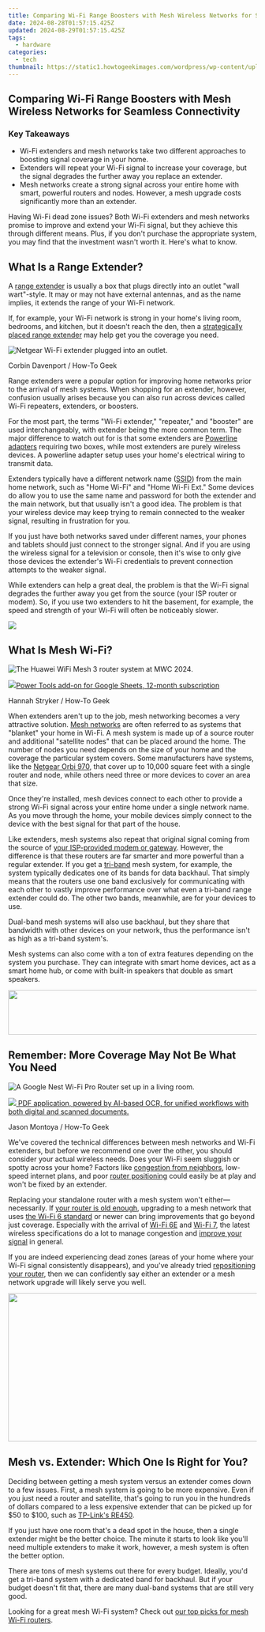 ```yaml
---
title: Comparing Wi-Fi Range Boosters with Mesh Wireless Networks for Seamless Connectivity
date: 2024-08-28T01:57:15.425Z
updated: 2024-08-29T01:57:15.425Z
tags:
  - hardware
categories:
  - tech
thumbnail: https://static1.howtogeekimages.com/wordpress/wp-content/uploads/2024/04/a-wi-fi-extender-on-the-wall-and-three-mesh-routers-above-the-desk.jpg
---
```


## Comparing Wi-Fi Range Boosters with Mesh Wireless Networks for Seamless Connectivity

### Key Takeaways

* Wi-Fi extenders and mesh networks take two different approaches to boosting signal coverage in your home.
* Extenders will repeat your Wi-Fi signal to increase your coverage, but the signal degrades the further away you replace an extender.
* Mesh networks create a strong signal across your entire home with smart, powerful routers and nodes. However, a mesh upgrade costs significantly more than an extender.

 Having Wi-Fi dead zone issues? Both Wi-Fi extenders and mesh networks promise to improve and extend your Wi-Fi signal, but they achieve this through different means. Plus, if you don't purchase the appropriate system, you may find that the investment wasn't worth it. Here's what to know.

##  What Is a Range Extender?

 A [range extender](https://howto.techidaily.com/how-to-resolve-oppo-a1x-5g-screen-not-working-drfone-by-drfone-fix-android-problems-fix-android-problems/) is usually a box that plugs directly into an outlet "wall wart"-style. It may or may not have external antennas, and as the name implies, it extends the range of your Wi-Fi network.

 If, for example, your Wi-Fi network is strong in your home's living room, bedrooms, and kitchen, but it doesn't reach the den, then a [strategically placed range extender](https://instagram-videos.techidaily.com/in-2024-transform-your-photos-to-slideshow/) may help get you the coverage you need.

![Netgear Wi-Fi extender plugged into an outlet.](https://static1.howtogeekimages.com/wordpress/wp-content/uploads/2024/04/52863851717_b8af244d25_o.jpg) 

Corbin Davenport / How-To Geek

 Range extenders were a popular option for improving home networks prior to the arrival of mesh systems. When shopping for an extender, however, confusion usually arises because you can also run across devices called Wi-Fi repeaters, extenders, or boosters.

 For the most part, the terms "Wi-Fi extender," "repeater," and "booster" are used interchangeably, with extender being the more common term. The major difference to watch out for is that some extenders are [Powerline adapters](https://android-transfer.techidaily.com/in-2024-how-to-transfer-contacts-from-motorola-moto-g23-to-phone-drfone-by-drfone-transfer-from-android-transfer-from-android/) requiring two boxes, while most extenders are purely wireless devices. A powerline adapter setup uses your home's electrical wiring to transmit data.

 Extenders typically have a different network name ([SSID](https://android-frp.techidaily.com/how-to-bypass-google-frp-lock-from-poco-c65-devices-by-drfone-android/)) from the main home network, such as "Home Wi-Fi" and "Home Wi-Fi Ext." Some devices do allow you to use the same name and password for both the extender and the main network, but that usually isn't a good idea. The problem is that your wireless device may keep trying to remain connected to the weaker signal, resulting in frustration for you.

 If you just have both networks saved under different names, your phones and tablets should just connect to the stronger signal. And if you are using the wireless signal for a television or console, then it's wise to only give those devices the extender's Wi-Fi credentials to prevent connection attempts to the weaker signal.

 While extenders can help a great deal, the problem is that the Wi-Fi signal degrades the further away you get from the source (your ISP router or modem). So, if you use two extenders to hit the basement, for example, the speed and strength of your Wi-Fi will often be noticeably slower.

<!-- affiliate ads begin -->
<a href="https://secure.2checkout.com/order/checkout.php?PRODS=3727260&QTY=1&AFFILIATE=108875&CART=1"><img src="http://www.aiseesoft.com/avangate/30p/banner.jpg" border="0"></a>
<!-- affiliate ads end -->
##  What Is Mesh Wi-Fi?

![The Huawei WiFi Mesh 3 router system at MWC 2024.](https://static1.howtogeekimages.com/wordpress/wp-content/uploads/2024/04/53575399636_dd42c21423_o.jpg) 

<!-- affiliate ads begin -->
<a href="https://secure.2checkout.com/order/checkout.php?PRODS=4721564&QTY=1&AFFILIATE=108875&CART=1"><img src="https://secure.avangate.com/images/merchant/c14a8df1e1b4d5297e9cb30cb34d5a00/products/copy_power-tools-48.png" border="0">Power Tools add-on for Google Sheets, 12-month subscription</a>
<!-- affiliate ads end -->
Hannah Stryker / How-To Geek

 When extenders aren't up to the job, mesh networking becomes a very attractive solution. [Mesh networks](https://extra-lessons.techidaily.com/manipulating-media-with-mastery-tools/) are often referred to as systems that "blanket" your home in Wi-Fi. A mesh system is made up of a source router and additional "satellite nodes" that can be placed around the home. The number of nodes you need depends on the size of your home and the coverage the particular system covers. Some manufacturers have systems, like the [Netgear Orbi 970](https://win-able.techidaily.com/fixing-frame-rate-issues-in-dying-light-2-how-to-improve-pc-gaming-performance/), that cover up to 10,000 square feet with a single router and node, while others need three or more devices to cover an area that size.

 Once they're installed, mesh devices connect to each other to provide a strong Wi-Fi signal across your entire home under a single network name. As you move through the home, your mobile devices simply connect to the device with the best signal for that part of the house.

 Like extenders, mesh systems also repeat that original signal coming from the source of [your ISP-provided modem or gateway](https://youtube-clips.techidaily.com/cutting-edge-identifying-the-best-10-free-online-art-schools-on-youtube/). However, the difference is that these routers are far smarter and more powerful than a regular extender. If you get a [tri-band](https://blog-min.techidaily.com/how-to-recover-old-music-from-your-motorola-by-fonelab-android-recover-music/) mesh system, for example, the system typically dedicates one of its bands for data backhaul. That simply means that the routers use one band exclusively for communicating with each other to vastly improve performance over what even a tri-band range extender could do. The other two bands, meanwhile, are for your devices to use.

 Dual-band mesh systems will also use backhaul, but they share that bandwidth with other devices on your network, thus the performance isn't as high as a tri-band system's.

 Mesh systems can also come with a ton of extra features depending on the system you purchase. They can integrate with smart home devices, act as a smart home hub, or come with built-in speakers that double as smart speakers.

<!-- affiliate ads begin -->
<a href="https://newchic.sjv.io/c/5597632/1659704/14420" target="_top" id="1659704"><img src="//a.impactradius-go.com/display-ad/14420-1659704" border="0" alt="" width="728" height="90"/></a><img height="0" width="0" src="https://imp.pxf.io/i/5597632/1659704/14420" style="position:absolute;visibility:hidden;" border="0" />
<!-- affiliate ads end -->
##  Remember: More Coverage May Not Be What You Need

![A Google Nest Wi-Fi Pro Router set up in a living room.](https://static1.howtogeekimages.com/wordpress/wp-content/uploads/2024/04/52832710143_8c91abac05_o.jpg) 

<!-- affiliate ads begin -->
<a href="https://checkout.abbyy.com/order/checkout.php?PRODS=39254549&QTY=1&AFFILIATE=108875&CART=1"> <img src="https://secure.avangate.com/images/merchant/0e5fb5c76fca16adbee503c9aff393cd/products/8_FR-Badges-NEW-FR-Standard-16-WIN-200.png" border="0"> PDF application, powered by AI-based OCR, for unified workflows with both digital and scanned documents. </a>
<!-- affiliate ads end -->
Jason Montoya / How-To Geek

 We've covered the technical differences between mesh networks and Wi-Fi extenders, but before we recommend one over the other, you should consider your actual wireless needs. Does your Wi-Fi seem sluggish or spotty across your home? Factors like [congestion from neighbors](https://fake-location.techidaily.com/the-best-8-vpn-hardware-devices-reviewed-on-motorola-moto-g24-drfone-by-drfone-virtual-android/), low-speed internet plans, and poor [router positioning](https://android-pokemon-go.techidaily.com/in-2024-ways-to-trade-pokemon-go-from-far-away-on-nokia-130-music-drfone-by-drfone-virtual-android/) could easily be at play and won't be fixed by an extender.

 Replacing your standalone router with a mesh system won't either—necessarily. If [your router is old enough](https://facebook-video-recording.techidaily.com/new-2023-play-facebook-videos-on-tv-for-2024/), upgrading to a mesh network that uses [the Wi-Fi 6 standard](https://buynow-info.techidaily.com/getting-the-most-out-of-your-new-echo-dot-3rd-gen-a-comprehensive-breakdown-for-seamless-alexa-integration/) or newer can bring improvements that go beyond just coverage. Especially with the arrival of [Wi-Fi 6E](https://youtube-sure.techidaily.com/024-approved-the-top-20-gags-and-laughter-on-youtube-for-downtime-delight/) and [Wi-Fi 7](https://win-solutions.techidaily.com/fix-starfields-unwanted-behavior-no-more-pc-freezing-or-crashing-moments/), the latest wireless specifications do a lot to manage congestion and [improve your signal](https://facebook-video-content.techidaily.com/updated-the-dawn-of-a-new-era-key-fb-ad-trends-arriving-for-2024/) in general.

 If you are indeed experiencing dead zones (areas of your home where your Wi-Fi signal consistently disappears), and you've already tried [repositioning your router](https://screen-recording.techidaily.com/new-2024-approved-enhancing-iphone-7-screen-record-capabilities/), then we can confidently say either an extender or a mesh network upgrade will likely serve you well.

<!-- affiliate ads begin -->
<a href="https://25home.pxf.io/c/5597632/2090698/16836" target="_top" id="2090698"><img src="//a.impactradius-go.com/display-ad/16836-2090698" border="0" alt="" width="720" height="300"/></a>
<!-- affiliate ads end -->
##  Mesh vs. Extender: Which One Is Right for You?

 Deciding between getting a mesh system versus an extender comes down to a few issues. First, a mesh system is going to be more expensive. Even if you just need a router and satellite, that's going to run you in the hundreds of dollars compared to a less expensive extender that can be picked up for $50 to $100, such as [TP-Link's RE450](https://www.amazon.com/gp/product/B010S6SG3S?tag=hotoge-20&ascsubtag=UUhtgUeUpU210463&asc%5Frefurl=https%3A%2F%2Fwww.howtogeek.com%2F714781%2Fwi-fi-extender-vs-mesh-network%2F&asc%5Fcampaign=Evergreen).

 If you just have one room that's a dead spot in the house, then a single extender might be the better choice. The minute it starts to look like you'll need multiple extenders to make it work, however, a mesh system is often the better option.

 There are tons of mesh systems out there for every budget. Ideally, you'd get a tri-band system with a dedicated band for backhaul. But if your budget doesn't fit that, there are many dual-band systems that are still very good.

 Looking for a great mesh Wi-Fi system? Check out [our top picks for mesh Wi-Fi routers](https://tiktok-clips.techidaily.com/2024-approved-rapid-tiktok-downloads-flawless-mp4-format-conversions/).

<ins class="adsbygoogle"
     style="display:block"
     data-ad-format="autorelaxed"
     data-ad-client="ca-pub-7571918770474297"
     data-ad-slot="1223367746"></ins>



<ins class="adsbygoogle"
     style="display:block"
     data-ad-client="ca-pub-7571918770474297"
     data-ad-slot="8358498916"
     data-ad-format="auto"
     data-full-width-responsive="true"></ins>


